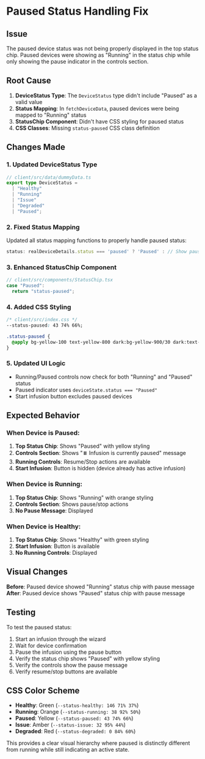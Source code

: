 # Paused Status Handling Fix

## Issue

The paused device status was not being properly displayed in the top status chip. Paused devices were showing as "Running" in the status chip while only showing the pause indicator in the controls section.

## Root Cause

1. **DeviceStatus Type**: The `DeviceStatus` type didn't include "Paused" as a valid value
2. **Status Mapping**: In `fetchDeviceData`, paused devices were being mapped to "Running" status
3. **StatusChip Component**: Didn't have CSS styling for paused status
4. **CSS Classes**: Missing `status-paused` CSS class definition

## Changes Made

### 1. Updated DeviceStatus Type

```typescript
// client/src/data/dummyData.ts
export type DeviceStatus =
  | "Healthy"
  | "Running"
  | "Issue"
  | "Degraded"
  | "Paused";
```

### 2. Fixed Status Mapping

Updated all status mapping functions to properly handle paused status:

```typescript
status: realDeviceDetails.status === 'paused' ? 'Paused' : // Show paused as Paused
```

### 3. Enhanced StatusChip Component

```typescript
// client/src/components/StatusChip.tsx
case "Paused":
  return "status-paused";
```

### 4. Added CSS Styling

```css
/* client/src/index.css */
--status-paused: 43 74% 66%;

.status-paused {
  @apply bg-yellow-100 text-yellow-800 dark:bg-yellow-900/30 dark:text-yellow-400;
}
```

### 5. Updated UI Logic

- Running/Paused controls now check for both "Running" and "Paused" status
- Paused indicator uses `deviceState.status === "Paused"`
- Start infusion button excludes paused devices

## Expected Behavior

### When Device is Paused:

1. **Top Status Chip**: Shows "Paused" with yellow styling
2. **Controls Section**: Shows "⏸️ Infusion is currently paused" message
3. **Running Controls**: Resume/Stop actions are available
4. **Start Infusion**: Button is hidden (device already has active infusion)

### When Device is Running:

1. **Top Status Chip**: Shows "Running" with orange styling
2. **Controls Section**: Shows pause/stop actions
3. **No Pause Message**: Displayed

### When Device is Healthy:

1. **Top Status Chip**: Shows "Healthy" with green styling
2. **Start Infusion**: Button is available
3. **No Running Controls**: Displayed

## Visual Changes

**Before**: Paused device showed "Running" status chip with pause message
**After**: Paused device shows "Paused" status chip with pause message

## Testing

To test the paused status:

1. Start an infusion through the wizard
2. Wait for device confirmation
3. Pause the infusion using the pause button
4. Verify the status chip shows "Paused" with yellow styling
5. Verify the controls show the pause message
6. Verify resume/stop buttons are available

## CSS Color Scheme

- **Healthy**: Green (`--status-healthy: 146 71% 37%`)
- **Running**: Orange (`--status-running: 38 92% 50%`)
- **Paused**: Yellow (`--status-paused: 43 74% 66%`)
- **Issue**: Amber (`--status-issue: 32 95% 44%`)
- **Degraded**: Red (`--status-degraded: 0 84% 60%`)

This provides a clear visual hierarchy where paused is distinctly different from running while still indicating an active state.
